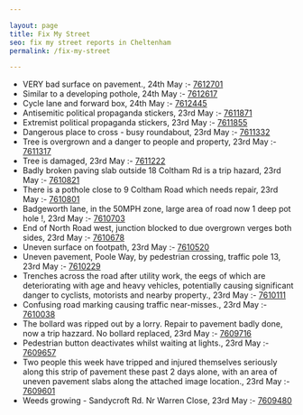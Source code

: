 ```yaml
---

layout: page
title: Fix My Street
seo: fix my street reports in Cheltenham
permalink: /fix-my-street

---
```


<!-- fix_marker starts -->

- VERY bad surface on pavement., 24th May :- [7612701](https://www.fixmystreet.com/report/7612701)
- Similar to a developing pothole, 24th May :- [7612617](https://www.fixmystreet.com/report/7612617)
- Cycle lane and forward box, 24th May :- [7612445](https://www.fixmystreet.com/report/7612445)
- Antisemitic political propaganda stickers, 23rd May :- [7611871](https://www.fixmystreet.com/report/7611871)
- Extremist political propaganda stickers, 23rd May :- [7611855](https://www.fixmystreet.com/report/7611855)
- Dangerous place to cross - busy roundabout, 23rd May :- [7611332](https://www.fixmystreet.com/report/7611332)
- Tree is overgrown and a danger to people and property, 23rd May :- [7611317](https://www.fixmystreet.com/report/7611317)
- Tree is damaged, 23rd May :- [7611222](https://www.fixmystreet.com/report/7611222)
- Badly broken paving slab outside 18 Coltham Rd is a trip hazard, 23rd May :- [7610821](https://www.fixmystreet.com/report/7610821)
- There is a pothole close to 9 Coltham Road which needs repair, 23rd May :- [7610801](https://www.fixmystreet.com/report/7610801)
- Badgeworth lane, in the 50MPH zone, large area of road now 1 deep pot hole !, 23rd May :- [7610703](https://www.fixmystreet.com/report/7610703)
- End of North Road west, junction blocked to due overgrown verges both sides, 23rd May :- [7610678](https://www.fixmystreet.com/report/7610678)
- Uneven surface on footpath, 23rd May :- [7610520](https://www.fixmystreet.com/report/7610520)
- Uneven pavement, Poole Way, by pedestrian crossing, traffic pole 13, 23rd May :- [7610229](https://www.fixmystreet.com/report/7610229)
- Trenches across the road after utility work, the eegs of which are deteriorating with age and heavy vehicles, potentially causing significant danger to cyclists, motorists and nearby property., 23rd May :- [7610111](https://www.fixmystreet.com/report/7610111)
- Confusing road marking causing traffic near-misses., 23rd May :- [7610038](https://www.fixmystreet.com/report/7610038)
- The bollard was ripped out by a lorry. Repair to pavement badly done, now a trip hazzard. No bollard replaced, 23rd May :- [7609716](https://www.fixmystreet.com/report/7609716)
- Pedestrian button deactivates whilst waiting at lights., 23rd May :- [7609657](https://www.fixmystreet.com/report/7609657)
- Two people this week have tripped and injured themselves seriously along this strip of pavement these past 2 days alone, with an area of uneven pavement slabs along the attached image location., 23rd May :- [7609601](https://www.fixmystreet.com/report/7609601)
- Weeds growing - Sandycroft Rd. Nr Warren Close, 23rd May :- [7609480](https://www.fixmystreet.com/report/7609480)

<!-- fix_marker ends -->